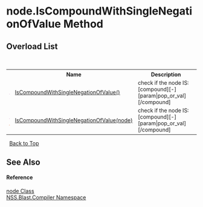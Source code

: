 # node.IsCompoundWithSingleNegationOfValue Method 
 


## Overload List
&nbsp;<table><tr><th></th><th>Name</th><th>Description</th></tr><tr><td>![Public method](media/pubmethod.gif "Public method")</td><td><a href="eaa4803a-6103-9de3-d709-a565cad0583a.md">IsCompoundWithSingleNegationOfValue()</a></td><td>
check if the node IS: [compound][-][param|pop_or_val][/compound]</td></tr><tr><td>![Public method](media/pubmethod.gif "Public method")![Static member](media/static.gif "Static member")</td><td><a href="7dc305d9-a6b3-2efd-dd0f-bcef3bbcf593.md">IsCompoundWithSingleNegationOfValue(node)</a></td><td>
check if the node IS: [compound][-][param|pop_or_val][/compound]</td></tr></table>&nbsp;
<a href="#node.iscompoundwithsinglenegationofvalue-method">Back to Top</a>

## See Also


#### Reference
<a href="7dc9b7e9-64ad-f224-ae1a-4e6639739f56.md">node Class</a><br /><a href="26a25caa-f50b-92ad-f15c-dbb9db1493ae.md">NSS.Blast.Compiler Namespace</a><br />
